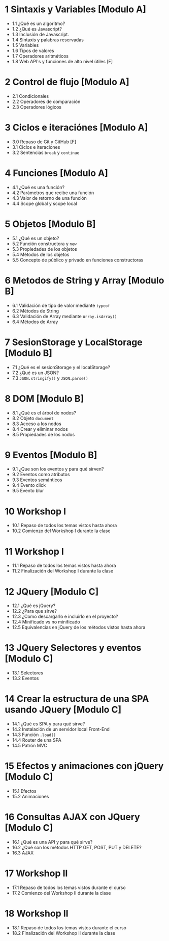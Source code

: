# 1 Sintaxis y Variables [Modulo A]

- 1.1	¿Qué es un algoritmo?
- 1.2	¿Qué es Javascript? 
- 1.3	Inclusión de Javascript.
- 1.4	Sintaxis y palabras reservadas
- 1.5	Variables
- 1.6	Tipos de valores
- 1.7	Operadores aritméticos
- 1.8 Web API's y funciones de alto nivel útiles [F]

# 2 Control de flujo [Modulo A]

- 2.1	Condicionales
- 2.2	Operadores de comparación
- 2.3	Operadores lógicos

# 3 Ciclos e iteraciónes [Modulo A]

- 3.0 Repaso de Git y GitHub [F]
- 3.1	Ciclos e iteraciones
- 3.2	Sentencias `break` y `continue`

# 4 Funciones [Modulo A]
	
- 4.1	¿Qué es una función?
- 4.2	Parámetros que recibe una función
- 4.3	Valor de retorno de una función
- 4.4	Scope global y scope local
	
# 5 Objetos [Modulo B]
	
- 5.1	¿Qué es un objeto?
- 5.2	Función constructora y `new`
- 5.3	Propiedades de los objetos
- 5.4	Métodos de los objetos
- 5.5 Concepto de público y privado en funciones constructoras

	
# 6 Metodos de String y Array [Modulo B]
	
- 6.1	Validación de tipo de valor mediante `typeof`
- 6.2	Métodos de String
- 6.3	Validación de Array mediante `Array.isArray()`
- 6.4	Métodos de Array

# 7 SesionStorage y LocalStorage [Modulo B]
	
- 7.1	¿Qué es el sesionStorage y el localStorage?
- 7.2	¿Qué es un JSON?
- 7.3	`JSON.stringify()` y `JSON.parse()`

# 8 DOM [Modulo B]
	
- 8.1	¿Qué es el árbol de nodos? 
- 8.2	Objeto `document`
- 8.3	Acceso a los nodos
- 8.4	Crear y eliminar nodos
- 8.5	Propiedades de los nodos

# 9 Eventos [Modulo B]
	
- 9.1	¿Que son los eventos y para qué sirven?
- 9.2	Eventos como atributos
- 9.3	Eventos semánticos
- 9.4	Evento click
- 9.5	Evento blur

# 10 Workshop I
	
- 10.1 Repaso de todos los temas vistos hasta ahora
- 10.2 Comienzo del Workshop I durante la clase

# 11 Workshop I
	
- 11.1 Repaso de todos los temas vistos hasta ahora
- 11.2 Finalización del Workshop I durante la clase

# 12 JQuery [Modulo C]

- 12.1 ¿Qué es jQuery?
- 12.2 ¿Para que sirve?
- 12.3 ¿Como descargarlo e incluirlo en el proyecto?
- 12.4 Minificado vs no minificado
- 12.5 Equivalencias en jQuery de los métodos vistos hasta ahora

# 13 JQuery Selectores y eventos [Modulo C]

- 13.1 Selectores
- 13.2 Eventos

# 14 Crear la estructura de una SPA usando JQuery [Modulo C]

- 14.1 ¿Qué es SPA y para qué sirve?
- 14.2 Instalación de un servidor local Front-End
- 14.3 Función `.load()`
- 14.4 Router de una SPA
- 14.5 Patrón MVC

# 15 Efectos y animaciones con jQuery [Modulo C]

- 15.1 Efectos
- 15.2 Animaciones

# 16 Consultas AJAX con JQuery [Modulo C]

- 16.1 ¿Qué es una API y para qué sirve?
- 16.2 ¿Qué son los métodos HTTP GET, POST, PUT y DELETE?
- 16.3 AJAX

# 17 Workshop II

- 17.1 Repaso de todos los temas vistos durante el curso
- 17.2 Comienzo del Workshop II durante la clase

# 18 Workshop II

- 18.1 Repaso de todos los temas vistos durante el curso
- 18.2 Finalización del Workshop II durante la clase